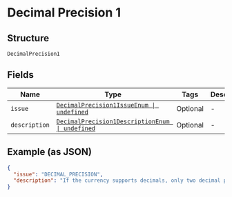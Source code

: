 
# Decimal Precision 1

## Structure

`DecimalPrecision1`

## Fields

| Name | Type | Tags | Description |
|  --- | --- | --- | --- |
| `issue` | [`DecimalPrecision1IssueEnum \| undefined`](../../doc/models/decimal-precision-1-issue-enum.md) | Optional | - |
| `description` | [`DecimalPrecision1DescriptionEnum \| undefined`](../../doc/models/decimal-precision-1-description-enum.md) | Optional | - |

## Example (as JSON)

```json
{
  "issue": "DECIMAL_PRECISION",
  "description": "If the currency supports decimals, only two decimal place precision is supported."
}
```

